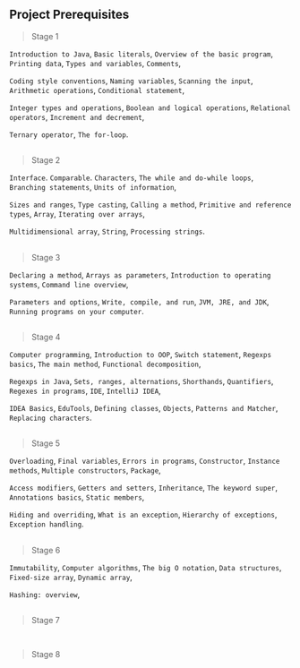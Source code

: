 ## Project Prerequisites

> Stage 1

`Introduction to Java`, `Basic literals`, `Overview of the basic program`, `Printing data`, `Types and variables`, `Comments`,

`Coding style conventions`, `Naming variables`, `Scanning the input`, `Arithmetic operations`, `Conditional statement`, 

`Integer types and operations`, `Boolean and logical operations`, `Relational operators`, `Increment and decrement`, 

`Ternary operator`, `The for-loop`.
##
> Stage 2

`Interface`. `Comparable`. `Characters`, `The while and do-while loops`, `Branching statements`, `Units of information`, 

`Sizes and ranges`, `Type casting`, `Calling a method`, `Primitive and reference types`, `Array`, `Iterating over arrays`, 

`Multidimensional array`, `String`, `Processing strings`.
##
> Stage 3

`Declaring a method`, `Arrays as parameters`, `Introduction to operating systems`, `Command line overview`,

`Parameters and options`, `Write, compile, and run`, `JVM, JRE, and JDK`, `Running programs on your computer`.
##
> Stage 4

`Computer programming`, `Introduction to OOP`, `Switch statement`, `Regexps basics`, `The main method`, `Functional decomposition`,

`Regexps in Java`, `Sets, ranges, alternations`, `Shorthands`, `Quantifiers`, `Regexes in programs`, `IDE`, `IntelliJ IDEA`, 

`IDEA Basics`, `EduTools`, `Defining classes`, `Objects`, `Patterns and Matcher`, `Replacing characters`.
##
> Stage 5

`Overloading`, `Final variables`, `Errors in programs`, `Constructor`, `Instance methods`, `Multiple constructors`, `Package`, 

`Access modifiers`, `Getters and setters`, `Inheritance`, `The keyword super`, `Annotations basics`, `Static members`, 

`Hiding and overriding`, `What is an exception`, `Hierarchy of exceptions`, `Exception handling`.
##
> Stage 6

`Immutability`, `Computer algorithms`, `The big O notation`, `Data structures`, `Fixed-size array`, `Dynamic array`, 

`Hashing: overview`, 
##
> Stage 7
```

```
##
> Stage 8
```

```

